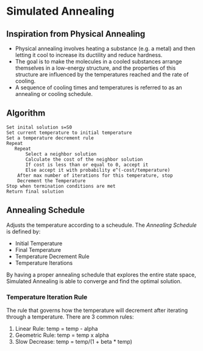# Simulated Annealing

## Inspiration from Physical Annealing

* Physical annealing involves heating a substance (e.g. a metal) and then letting it cool to increase its ductility and reduce hardness.
* The goal is to make the molecules in a cooled substances arrange themselves in a low-energy structure, and the properties of this structure are influenced by the temperatures reached and the rate of cooling.
* A sequence of cooling times and temperatures is referred to as an annealing or cooling schedule.

## Algorithm
```
Set inital solution s=S0
Set current temperature to initial temperature
Set a temperature decrement rule
Repeat
   Repeat
       Select a neighbor solution
       Calculate the cost of the neighbor solution
       If cost is less than or equal to 0, accept it
       Else accept it with probability e^(-cost/temperature)
    After max number of iterations for this temperature, stop
    Decrement the Temperature
Stop when termination conditions are met
Return final solution
```

## Annealing Schedule

Adjusts the temperature according to a scheudule. The _Annealing Schedule_ is defined by:
* Initial Temperature
* Final Temperature
* Temperature Decrement Rule
* Temperature Iterations

By having a proper annealing schedule that explores the entire state space, Simulated Annealing is able to converge and find the optimal solution.

### Temperature Iteration Rule

The rule that governs how the temperature will decrement after iterating through a temperature. There are 3 common rules:

1. Linear Rule: temp = temp - alpha
2. Geometric Rule: temp = temp x alpha
3. Slow Decrease: temp = temp/(1 + beta * temp)